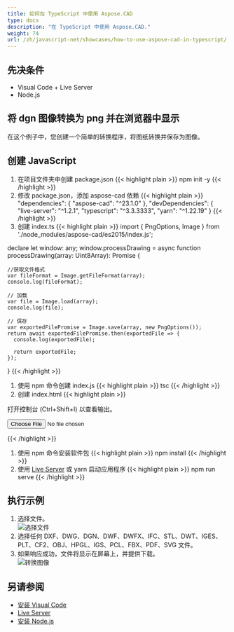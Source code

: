 ```yaml
---
title: 如何在 TypeScript 中使用 Aspose.CAD
type: docs
description: "在 TypeScript 中使用 Aspose.CAD."
weight: 74
url: /zh/javascript-net/showcases/how-to-use-aspose-cad-in-typescript/
---
```



## 先决条件
- Visual Code + Live Server
- Node.js

## 将 dgn 图像转换为 png 并在浏览器中显示

在这个例子中，您创建一个简单的转换程序，将图纸转换并保存为图像。

## 创建 JavaScript

1. 在项目文件夹中创建 package.json
{{< highlight plain >}}
npm init -y
{{< /highlight >}}
1. 修改 package.json，添加 aspose-cad 依赖
{{< highlight plain >}}
"dependencies": {
    "aspose-cad": "^23.1.0"
  },
 "devDependencies": {
    "live-server": "^1.2.1",
    "typescript": "^3.3.3333",
    "yarn": "^1.22.19"
  }
{{< /highlight >}}
1. 创建 index.ts
{{< highlight plain >}}
import { PngOptions, Image } from './node_modules/aspose-cad/es2015/index.js';

declare let window: any;
window.processDrawing = async function processDrawing(array: Uint8Array): Promise<any> {

    //获取文件格式
    var fileFormat = Image.getFileFormat(array);
    console.log(fileFormat);
    
    // 加载
    var file = Image.load(array);
    console.log(file);
    
    // 保存
    var exportedFilePromise = Image.save(array, new PngOptions());
    return await exportedFilePromise.then(exportedFile => {
      console.log(exportedFile);
      
      return exportedFile;
    });
}
{{< /highlight >}}
1. 使用 npm 命令创建 index.js
{{< highlight plain >}}
tsc
{{< /highlight >}}
1. 创建 index.html
{{< highlight plain >}}
<!DOCTYPE html>
打开控制台 (Ctrl+Shift+I) 以查看输出。

<script src="./node_modules/aspose-cad/dotnet.js"></script>
<script type="module" src="./node_modules/aspose-cad/es2015/index-js.js"></script>

<body>
	<input id="file" type="file">
	<img id="image" />
</body>

<script>
window.onload = async function () {
	document.querySelector('input').addEventListener('change', function() {
      var reader = new FileReader();
      reader.onload = function() {
      
          var arrayBuffer = this.result;
          var array = new Uint8Array(arrayBuffer);
          
		  //获取文件格式
		  fileFormat = Aspose.CAD.Image.getFileFormat(array);
          console.log(fileFormat);
		  
		  // 加载
		  file = Aspose.CAD.Image.load(array);
          console.log(file);
		  
		  // 保存
		  exportedFilePromise = Aspose.CAD.Image.save(array, new Aspose.CAD.PngOptions());
		  exportedFilePromise.then(exportedFile => {
			console.log(exportedFile);
			
			var urlCreator = window.URL || window.webkitURL;
			var blob = new Blob([exportedFile], { type: 'application/octet-stream' });
            var imageUrl = urlCreator.createObjectURL(blob);
            document.querySelector("#image").src = imageUrl;
		  });
      }
	  
      reader.readAsArrayBuffer(this.files[0]);
    }, 
	false);
};
</script>
{{< /highlight >}}

1. 使用 npm 命令安装软件包
{{< highlight plain >}}
npm install
{{< /highlight >}}
1. 使用 [Live Server](https://marketplace.visualstudio.com/items?itemName=ritwickdey.LiveServer/) 或 yarn 启动应用程序
{{< highlight plain >}}
npm run serve
{{< /highlight >}}

## 执行示例

1. 选择文件。<br>
![选择文件](/cad/_assets/javascript-net/typescript/choose-file.png)<br>
1. 选择任何 DXF、DWG、DGN、DWF、DWFX、IFC、STL、DWT、IGES、PLT、CF2、OBJ、HPGL、IGS、PCL、FBX、PDF、SVG 文件。
1. 如果响应成功，文件将显示在屏幕上，并提供下载。<br>
![转换图像](/cad/_assets/javascript-net/typescript/convert-image.png)<br>
## 另请参阅

- [安装 Visual Code](https://code.visualstudio.com/)
- [Live Server](https://marketplace.visualstudio.com/items?itemName=ritwickdey.LiveServer/)
- [安装 Node.js](https://nodejs.org/en/)

